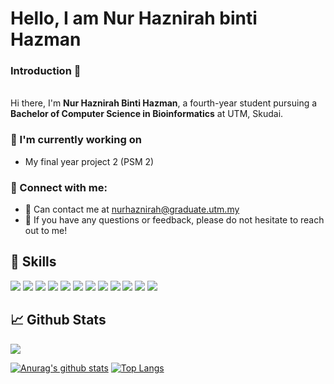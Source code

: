 # Hello, I am Nur Haznirah binti Hazman

### Introduction 👋
</br>
Hi there, I'm <b>Nur Haznirah Binti Hazman</b>, a fourth-year student pursuing a <b>Bachelor of Computer Science in Bioinformatics</b> at UTM, Skudai.

### 🔭 I'm currently working on
* My final year project 2 (PSM 2)

### 🤝 Connect with me:
  
* 📧 Can contact me at [nurhaznirah@graduate.utm.my](mailto:nurhaznirah@graduate.utm.my)</li>
* 💬 If you have any questions or feedback, please do not hesitate to reach out to me!</li>

## 💼 Skills

![](https://img.shields.io/badge/Python-3776AB?style=for-the-badge&logo=python&logoColor=white)
![](https://img.shields.io/badge/HTML-239120?style=for-the-badge&logo=html5&logoColor=white)
![](https://img.shields.io/badge/CSS-239120?&style=for-the-badge&logo=css3&logoColor=white)
![](https://img.shields.io/badge/JavaScript-323330?style=for-the-badge&logo=javascript&logoColor=F7DF1E)
![](https://img.shields.io/badge/C%2B%2B-00599C?style=for-the-badge&logo=c%2B%2B&logoColor=white)
![](https://img.shields.io/badge/Java-ED8B00?style=for-the-badge&logo=openjdk&logoColor=white)
![](https://img.shields.io/badge/PHP-777BB4?style=for-the-badge&logo=php&logoColor=white)
![](https://img.shields.io/badge/Bootstrap-563D7C?style=for-the-badge&logo=bootstrap&logoColor=white)
![](https://img.shields.io/badge/jQuery-0769AD?style=for-the-badge&logo=jquery&logoColor=white)
![](https://img.shields.io/badge/Django-092E20?style=for-the-badge&logo=django&logoColor=white)
![](https://img.shields.io/badge/MongoDB-4EA94B?style=for-the-badge&logo=mongodb&logoColor=white)
![](https://img.shields.io/badge/MySQL-00000F?style=for-the-badge&logo=mysql&logoColor=white)

## 📈 Github Stats
<a href="http://www.github.com/NurHaznirah"><img src="https://github-readme-streak-stats.herokuapp.com/?user=NurHaznirah&stroke=ffffff&background=1c1917&ring=ffffff&fire=ffffff&currStreakNum=ffffff&currStreakLabel=ffffff&sideNums=ffffff&sideLabels=ffffff&dates=ffffff&hide_border=true" /></a>

[![Anurag's github stats](https://github-readme-stats.vercel.app/api?username=NurHaznirah)](https://github.com/NurHaznirah)
[![Top Langs](https://github-readme-stats.vercel.app/api/top-langs/?username=NurHaznirah&layout=compact)](https://github.com/NurHaznirah)

